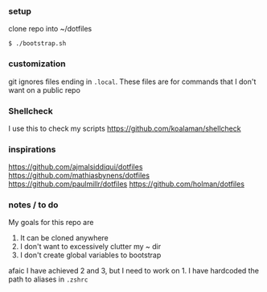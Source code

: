 ### setup
clone repo into ~/dotfiles

`$ ./bootstrap.sh`

### customization
git ignores files ending in `.local`. These files are for commands that I don't want on a public repo

### Shellcheck
I use this to check my scripts
https://github.com/koalaman/shellcheck

### inspirations
https://github.com/ajmalsiddiqui/dotfiles
https://github.com/mathiasbynens/dotfiles
https://github.com/paulmillr/dotfiles
https://github.com/holman/dotfiles

### notes / to do
My goals for this repo are
1. It can be cloned anywhere
2. I don't want to excessively clutter my ~ dir
3. I don't create global variables to bootstrap

afaic I have achieved 2 and 3, but I need to work on 1.
I have hardcoded the path to aliases in `.zshrc`
